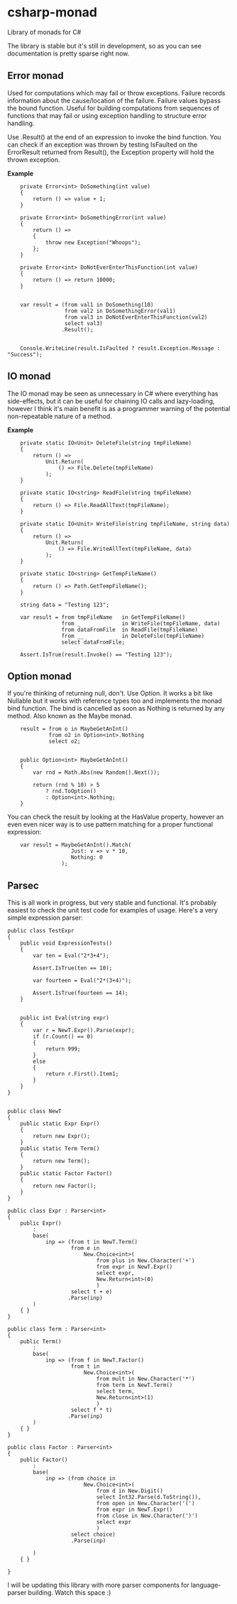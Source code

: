 csharp-monad
============

Library of monads for C#

The library is stable but it's still in development, so as you can see documentation is pretty sparse right now.


## Error monad

Used for computations which may fail or throw exceptions.  Failure records information about the cause/location of the failure. Failure values bypass the bound function.  Useful for building computations from sequences of functions that may fail or using exception handling to structure error handling.

Use .Result() at the end of an expression to invoke the bind function.  You can check if an exception was thrown by testing IsFaulted on the ErrorResult<T> returned from Result(), the Exception property will hold the thrown exception.

__Example__

        private Error<int> DoSomething(int value)
        {
            return () => value + 1;
        }

        private Error<int> DoSomethingError(int value)
        {
            return () =>
            {
                throw new Exception("Whoops");
            };
        }

        private Error<int> DoNotEverEnterThisFunction(int value)
        {
            return () => return 10000;
        }
        
        
        var result = (from val1 in DoSomething(10)
                      from val2 in DoSomethingError(val1)
                      from val3 in DoNotEverEnterThisFunction(val2)
                      select val3)
                     .Result();


        Console.WriteLine(result.IsFaulted ? result.Exception.Message : "Success");


## IO monad

The IO monad may be seen as unnecessary in C# where everything has side-effects, but it can be useful for chaining IO calls and lazy-loading, however I think it's main benefit is as a programmer warning of the potential non-repeatable nature of a method.

__Example__

        private static IO<Unit> DeleteFile(string tmpFileName)
        {
            return () =>
                Unit.Return(
                    () => File.Delete(tmpFileName)
                );
        }

        private static IO<string> ReadFile(string tmpFileName)
        {
            return () => File.ReadAllText(tmpFileName);
        }

        private static IO<Unit> WriteFile(string tmpFileName, string data)
        {
            return () =>
                Unit.Return(
                    () => File.WriteAllText(tmpFileName, data)
                );
        }

        private static IO<string> GetTempFileName()
        {
            return () => Path.GetTempFileName();
        }
        
        string data = "Testing 123";

        var result = from tmpFileName   in GetTempFileName()
                     from _             in WriteFile(tmpFileName, data)
                     from dataFromFile  in ReadFile(tmpFileName)
                     from __            in DeleteFile(tmpFileName)
                     select dataFromFile;

        Assert.IsTrue(result.Invoke() == "Testing 123");

## Option monad 

If you're thinking of returning null, don't.  Use Option<T>.  It works a bit like Nullable<T> but it works with reference types too and implements the monad bind function.  The bind is cancelled as soon as Nothing is returned by any method.  Also known as the Maybe monad.

        result = from o in MaybeGetAnInt()
                 from o2 in Option<int>.Nothing
                 select o2;
                 

        public Option<int> MaybeGetAnInt()
        {
            var rnd = Math.Abs(new Random().Next());
        
            return (rnd % 10) > 5
                ? rnd.ToOption()
                : Option<int>.Nothing;
        }

You can check the result by looking at the HasValue property, however an even even nicer way is to use pattern matching for a proper functional expression:

        var result = MaybeGetAnInt().Match(
                        Just: v => v * 10,
                        Nothing: 0
                     );



## Parsec

This is all work in progress, but very stable and functional.  It's probably easiest to check the unit test code for examples of usage.  Here's a very simple expression parser:


    public class TestExpr
    {
        public void ExpressionTests()
        {
            var ten = Eval("2*3+4");

            Assert.IsTrue(ten == 10);

            var fourteen = Eval("2*(3+4)");

            Assert.IsTrue(fourteen == 14);
        }


        public int Eval(string expr)
        {
            var r = NewT.Expr().Parse(expr);
            if (r.Count() == 0)
            {
                return 999;
            }
            else
            {
                return r.First().Item1;
            }
        }
    }


    public class NewT
    {
        public static Expr Expr()
        {
            return new Expr();
        }
        public static Term Term()
        {
            return new Term();
        }
        public static Factor Factor()
        {
            return new Factor();
        }
    }

    public class Expr : Parser<int>
    {
        public Expr()
            :
            base(
                inp => (from t in NewT.Term()
                        from e in
                            New.Choice<int>(
                                from plus in New.Character('+')
                                from expr in NewT.Expr()
                                select expr,
                                New.Return<int>(0)
                                )
                        select t + e)
                       .Parse(inp)
            )
        { }
    }

    public class Term : Parser<int>
    {
        public Term()
            :
            base(
                inp => (from f in NewT.Factor()
                        from t in
                            New.Choice<int>(
                                from mult in New.Character('*')
                                from term in NewT.Term()
                                select term,
                                New.Return<int>(1)
                                )
                        select f * t)
                       .Parse(inp)
            )
        { }
    }

    public class Factor : Parser<int>
    {
        public Factor()
            :
            base(
                inp => (from choice in
                            New.Choice<int>(
                                from d in New.Digit()
                                select Int32.Parse(d.ToString()),
                                from open in New.Character('(')
                                from expr in NewT.Expr()
                                from close in New.Character(')')
                                select expr
                                )
                        select choice)
                        .Parse(inp)

            )
        { }

    }


I will be updating this library with more parser components for language-parser building.  Watch this space :)

